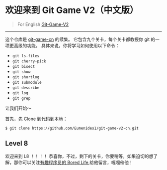 # 欢迎来到 Git Game V2（中文版）
> For English [Git-Game-V2](https://github.com/git-game/git-game-v2)

----

这个仓库是 [git-game-cn](https://github.com/Eumenides1/git-game-cn) 的续集。 它包含九个关卡，每个关卡都教授你 git 的一项更高级的功能。 具体来说，你将学习如何使用以下命令：

* `git ls-files`                  
* `git cherry-pick`               
* `git bisect`                    
* `git show`          
* `git shortlog`                  
* `git submodule`
* `git describe`                  
* `git log`           
* `git grep`

让我们开始～

首先，先 Clone 到代码到本地：
```
$ git clone https://github.com/Eumenides1/git-game-v2-cn.git
```
## Level 8
欢迎来到 L8 ！！！！
恭喜你，不过，剩下的关卡，你要稍等，如果迫切的想了解，那你可以关注[有趣程序员的 Bored Life](https://space.bilibili.com/386200342),给他留言，嘎嘎催他！
